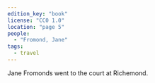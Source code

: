 ```yaml
---
edition_key: "book"
license: "CC0 1.0"
location: "page 5"
people:
  - "Fromond, Jane"
tags:
  - travel
---
```

Jane Fromonds went to the
court at Richemond.
